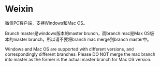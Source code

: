 Weixin
======

微信PC客户端，支持Windows和Mac OS。

Brunch master是windows版本的master brunch，而branch mac是Max OS版本的master brunch，所以请不要将branch mac merge到branch master中。

Windows and Mac OS are supported with different versions, and correspondingly different branches.
Please DO NOT merge the mac branch into master as the former is the actual master branch for Mac OS version.
